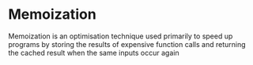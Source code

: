 # Memoization

Memoization is an optimisation technique used primarily to speed up programs by storing the results of expensive function calls and returning the cached result when the same inputs occur again
